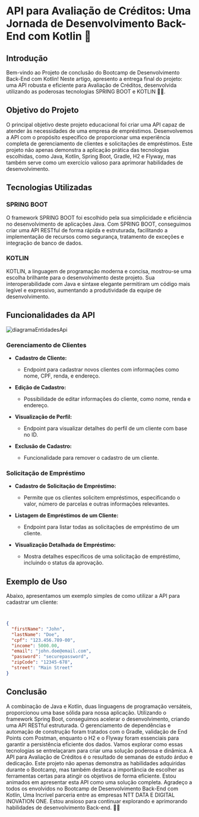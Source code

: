 

# API para Avaliação de Créditos: Uma Jornada de Desenvolvimento Back-End com Kotlin 🚀

## Introdução

Bem-vindo ao Projeto de conclusão do Bootcamp de Desenvolvimento Back-End com Kotlin! Neste artigo, apresento a entrega final do projeto: uma API robusta e eficiente para Avaliação de Créditos, desenvolvida utilizando as poderosas tecnologias SPRING BOOT e KOTLIN 🍃💜.


## Objetivo do Projeto

O principal objetivo deste projeto educacional foi criar uma API capaz de atender às necessidades de uma empresa de empréstimos. Desenvolvemos a API com o propósito específico de proporcionar uma experiência completa de gerenciamento de clientes e solicitações de empréstimos. Este projeto não apenas demonstra a aplicação prática das tecnologias escolhidas, como Java, Kotlin, Spring Boot, Gradle, H2 e Flyway, mas também serve como um exercício valioso para aprimorar habilidades de desenvolvimento.

## Tecnologias Utilizadas

### SPRING BOOT

O framework SPRING BOOT foi escolhido pela sua simplicidade e eficiência no desenvolvimento de aplicações Java. Com SPRING BOOT, conseguimos criar uma API RESTful de forma rápida e estruturada, facilitando a implementação de recursos como segurança, tratamento de exceções e integração de banco de dados.

### KOTLIN

KOTLIN, a linguagem de programação moderna e concisa, mostrou-se uma escolha brilhante para o desenvolvimento deste projeto. Sua interoperabilidade com Java e sintaxe elegante permitiram um código mais legível e expressivo, aumentando a produtividade da equipe de desenvolvimento.

## Funcionalidades da API
![diagramaEntidadesApi](https://github.com/GugaSilva96/KOTLIN-credit-application--system/assets/150392138/26cbc8c7-be9a-483a-bbb6-893a305cab06)

### Gerenciamento de Clientes

- **Cadastro de Cliente:**
  - Endpoint para cadastrar novos clientes com informações como nome, CPF, renda, e endereço.

- **Edição de Cadastro:**
  - Possibilidade de editar informações do cliente, como nome, renda e endereço.

- **Visualização de Perfil:**
  - Endpoint para visualizar detalhes do perfil de um cliente com base no ID.

- **Exclusão de Cadastro:**
  - Funcionalidade para remover o cadastro de um cliente.

### Solicitação de Empréstimo

- **Cadastro de Solicitação de Empréstimo:**
  - Permite que os clientes solicitem empréstimos, especificando o valor, número de parcelas e outras informações relevantes.

- **Listagem de Empréstimos de um Cliente:**
  - Endpoint para listar todas as solicitações de empréstimo de um cliente.

- **Visualização Detalhada de Empréstimo:**
  - Mostra detalhes específicos de uma solicitação de empréstimo, incluindo o status da aprovação.

## Exemplo de Uso

Abaixo, apresentamos um exemplo simples de como utilizar a API para cadastrar um cliente:

```json


{
  "firstName": "John",
  "lastName": "Doe",
  "cpf": "123.456.789-00",
  "income": 5000.00,
  "email": "john.doe@email.com",
  "password": "securepassword",
  "zipCode": "12345-678",
  "street": "Main Street"
}
```


## Conclusão
A combinação de Java e Kotlin, duas linguagens de programação versáteis, proporcionou uma base sólida para nossa aplicação. Utilizando o framework Spring Boot, conseguimos acelerar o desenvolvimento, criando uma API RESTful estruturada. O gerenciamento de dependências e automação de construção foram tratados com o Gradle, validação de End Points com Postman, enquanto o H2 e o Flyway foram essenciais para garantir a persistência eficiente dos dados. Vamos explorar como essas tecnologias se entrelaçaram para criar uma solução poderosa e dinâmica.
A API para Avaliação de Créditos é o resultado de semanas de estudo árduo e dedicação. Este projeto não apenas demonstra as habilidades adquiridas durante o Bootcamp, mas também destaca a importância de escolher as ferramentas certas para atingir os objetivos de forma eficiente.
Estou animados em apresentar esta API como uma solução completa. Agradeço a todos os envolvidos no Bootcamp de Desenvolvimento Back-End com Kotlin, Uma Incrível parceria entre as empresas NTT DATA E DIGITAL INOVATION ONE. Estou ansioso para continuar explorando e aprimorando habilidades de desenvolvimento Back-end. 🌟🚀

    
